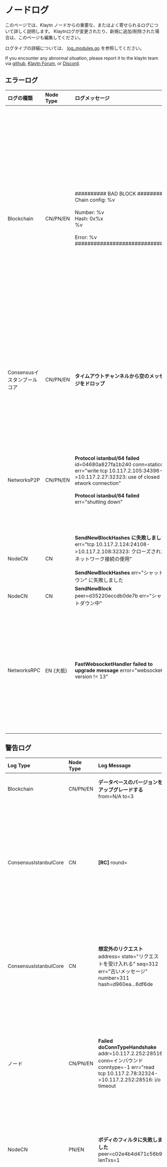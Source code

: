 # ノードログ <a id="node-log"></a>

このページでは、Klaytn ノードからの重要な、またはよく寄せられるログについて詳しく説明します。 Klaytnログが変更されたり、新規に追加/削除された場合は、このページも編集してください。

ログタイプの詳細については、 [log_modules.go](https://github.com/klaytn/klaytn/blob/dev/log/log_modules.go) を参照してください。

If you encounter any abnormal situation, please report it to the klaytn team via [github](https://github.com/klaytn/klaytn/issues), [Klaytn Forum](https://forum.klaytn.foundation/), or [Discord](https://discord.io/KlaytnOfficial).

## エラーログ
| ログの種類              | Node Type | ログメッセージ                                                                                                                                                                                                                  | Description                                                                                                                                                                 | 推奨ガイド                                                                                                                                                          |
|:------------------ |:--------- |:------------------------------------------------------------------------------------------------------------------------------------------------------------------------------------------------------------------------ |:--------------------------------------------------------------------------------------------------------------------------------------------------------------------------- |:-------------------------------------------------------------------------------------------------------------------------------------------------------------- |
| Blockchain         | CN/PN/EN  | ########## BAD BLOCK #########</br>Chain config: %v</br></br>Number: %v</br>Hash: 0x%x</br>%v</br></br>Error: %v</br>##############################                                                                      | 受信したレシートと実行結果が一致しない場合、不正なブロックが発生します。 ノードが不良ブロックログで停止する場合は、2つの理由が考えられます。 </br> - ケース 1. バイナリバージョンとして、ノードの構成は間違っています。 </br> - ケース 2. コードに問題があります。 他のノードも同じ問題を経験する可能性が非常に高いです。 | このエラーは重要なので、何か悪いブロックが見つかった場合は、Issue を作成するか、Klaytn GitHub リポジトリに報告してください。                                                                                       |
| Consensusイスタンブールコア | CN/PN/EN  | **タイムアウトチャンネルから空のメッセージをドロップ**                                                                                                                                                                                            | ラウンドチェンジタイマーが期限切れになることを意味します。 このエラーは、誤ってタイマーが閉じた場合に表示されます。                                                                                                                  | ダウンローダーの起動時にエラーが発生することがあります。 </br> 次のログも印刷されていることを確認します: `ブロック同期が開始されました`.                                                                                     |
| NetworksP2P        | CN/PN/EN  | **Protocol istanbul/64 failed** id=04680a827fa1b240 conn=staticdial err="write tcp 10.117.2.105:34396->10.117.2.27:32323: use of closed etwork connection"</br></br> **Protocol istanbul/64 failed** err="shutting down" | このログは、他のノードが切断されたときに印刷することができます。 通常は`P2Pピア` ログを切断します。                                                                                                                       | 切断されたピアが再接続されているかどうかを確認します。 接続されていない場合は、ネットワークの状態またはピア接続 [admin_peer](https://docs.klaytn.foundation/dapp/json-rpc/api-references/admin#admin_peers) を確認してください |
| NodeCN             | CN        | **SendNewBlockHashes に失敗しました** err="tcp 10.117.2.124:24108->10.117.2.108:32323: クローズされたネットワーク接続の使用" </br></br> **SendNewBlockHashes** err="シャットダウン" に失敗しました                                                              | `プロトコルistanbul/64 が失敗しました`                                                                                                                                                  | same as `Protocol istanbul/64 failed`                                                                                                                          |
| NodeCN             | CN        | **SendNewBlock** peer=d35220eccdb0de7b err="シャットダウン中"                                                                                                                                                                    | same as `Protocol istanbul/64 failed`                                                                                                                                       | same as `Protocol istanbul/64 failed`                                                                                                                          |
| NetworksRPC        | EN (大抵)   | **FastWebsocketHandler failed to upgrade message** error="websocket: version != 13"                                                                                                                                      | WebSocket 接続のバージョンの問題                                                                                                                                                       | リクエストのヘッダーには、 `Sec-Websocket-Version` フィールドが含まれ、値は 13 に設定されている必要があります。 klaytn rpc クライアントを使用していないかもしれません。                                                       |

## 警告ログ
| Log Type              | Node Type | Log Message                                                                                                                                    | Description                                                                                                       | Suggested Guide                                                                                                                                                                                                         |
|:--------------------- |:--------- |:---------------------------------------------------------------------------------------------------------------------------------------------- |:----------------------------------------------------------------------------------------------------------------- |:----------------------------------------------------------------------------------------------------------------------------------------------------------------------------------------------------------------------- |
| Blockchain            | CN/PN/EN  | **データベースのバージョンをアップグレードする** from=N/A to=3                                                                                                       | ノードの起動時に記録されます                                                                                                    | あなたはこれを処理する必要はありません。                                                                                                                                                                                                    |
| ConsensusIstanbulCore | CN        | **[RC]** round=                                                                                                                                | ラウンド変更ログは [RC] タグで開始されます。                                                                                         | ラウンドが1〜2ラウンドで終わらず、上に進み続ける場合 ネットワークの状況やピア・コネクションを最初に分析する必要があります </br></br> peer connection api: [admin_peers](https://docs.klaytn.foundation/dapp/json-rpc/api-references/admin#admin_peers)                             |
| ConsensusIstanbulCore | CN        | **想定外のリクエスト**  address= state="リクエストを受け入れる" seq=312 err="古いメッセージ" number=311 hash=d960ea…6df6de                                                | 提案者はブロックを採掘しますが、それは予想外に判明しました。 ほとんどの場合、新しいブロックにするには古すぎます。                                                         | You don't need to handle this.                                                                                                                                                                                          |
| ノード                   | CN/PN/EN  | **Failed doConnTypeHandshake** addr=10.117.2.252:28516 conn=インバウンドconntype=-1 err="read tcp 10.117.2.78:32324->10.117.2.252:28516: i/o timeout | ダイヤルすることにより、2つのP2Pピアが接続を設定します。 このログは、セットアップに失敗した場合に印刷されます。                                                        | Check if the disconnected peer is reconnected again. そうでない場合は、ネットワークの状態またはピアの接続を確認する </br></br> peer connection check api: [admin_peers](https://docs.klaytn.foundation/dapp/json-rpc/api-references/admin#admin_peers) |
| NodeCN                | PN/EN     | **ボディのフィルタに失敗しました** peer=c02e4b4d471c56b9 lenTxs=1                                                                                             | ノードは取得時に本体の不要なブロックヘッダを受け取りました。 </br> - lenTxs: 要求されていないtxs                                                        | You don't need to handle this.                                                                                                                                                                                          |
| 仕事                    | CN        | **時間制限のためトランザクションが中止されました** ハッシュ=                                                                                                              | マイニングのブロック実行時間は250msを超えないようにするため、この制限時間により最後のトランザクションを中止することができます。                                                | 取引がブロックに入ることを確認します。                                                                                                                                                                                                     |
| Work                  | CN        | **トランザクションに失敗しました。** hash=b1b26c...6b220a err="転送に不十分な残高"</br></br>Error(v1.6.2以前)</br>警告                                                      | `` アカウント </br> の残高が不足しているため、マイニング中にトランザクションを実行できない場合 (理論的には、 取引が作成されtxpoolに入った時点で残高が十分だったときに発生します 実際の実行時間ではありません) | `アカウントの` が本当にバランスが崩れているか確認してください。                                                                                                                                                                                       |

## 情報ログ
`Info` log contains the additional information for you to know more about the node status, so you don't need to handle `Info` level log.

| Log Type       | Node Type | Log Message                                                                                                                                                                  | Description                                                                                                                                                                                                                                                                                                                                                                                                                                                                                                                    |
|:-------------- |:--------- |:---------------------------------------------------------------------------------------------------------------------------------------------------------------------------- |:------------------------------------------------------------------------------------------------------------------------------------------------------------------------------------------------------------------------------------------------------------------------------------------------------------------------------------------------------------------------------------------------------------------------------------------------------------------------------------------------------------------------------ |
| Blockchain     | CN/PN/EN  | **再生成されたローカルトランザクション雑誌** トランザクション=0 accounts=0                                                                                                                               | nodeがシャットダウンされると、ローカルのtxsはファイルにジャーナルされます(デフォルトのファイル名はtransactions.rlp)。 journaled ファイルでノードを再起動すると、ファイルに基づいてローカルトランザクションを再生成することができます。 </br> - トランザクション: 再生成されたローカルトランザクションの数。 </br> - アカウント: 再生成されたアカウントの数(==from)                                                                                                                                                                                                                                                                                                             |
| Blockchain     | CN/PN/EN  | **新しいブロックを挿入** number=14 hash=13cbfc…f007fc txs=0 gas=0 elapsed=793.458μs processTxs=167ns finalize=157.708μs validateState=7.542μs totalWrite=443.417μs trieWrite=256.667μs | ノードがそのブロックのプロポーザではなく、コンセンサスが成功した場合、ノードはブロックを実行します(==検証)。 言い換えれば、ブロックが挿入されます。 </br> - 気体: txの実行中に費やされた総ガス。 </br> このフィールドは、ブロックごとに使用されるガスを見つけるためにネットワークをテストするときに一般的に使用されます。                                                                                                                                                                                                                                                                                                                                                      |
| NetworksP2P    | CN/PN/EN  | **[Dial] 静的ノードからダイヤル候補を追加**  id=62a08a4b9f091c4b NodeType=0 ip=10.117.2.8 mainPort=32323 port=[32323]                                                                        | 新しいP2Pピアが接続されており、静的ノードです。 static-nodes.json または addpeer api を使用して手動で追加したノードを静的ノードと呼びます。 マルチチャネルの場合は、2 つのポートを使用します。 ex. [32323, 32324]. </br> - id: dst peer id </br> - NodeType: dst node type(cn,pn,en,bn) </br> - ip: dst ip </br> - mainPort: dst TCP listening port number </br> - port: dst TCP listening port number including both the main port and sub port.                                                                                                                                                          |
| NetworksP2P    | CN/PN/EN  | **マルチチャンネルP2Pピアを追加** id=28a6760472a078fb conn=staticdial peerID=28a6760472a078fb                                                                                             | 新しいピアはマルチチャネルピアとして接続されます。 </br> - id/peerID: my node’s peer id </br> - conn: type of connection </br> - inbound: somebody connects me </br> - staticdial: static connection, such as static-nodes.json or addPeer </br> - trusteddial: trusted connection, such as trust-nodes.json. 接続数が限界を超えても常に再接続できます                                                                                                                                                                                                                      |
| NetworksP2P    | CN/PN/EN  | **マルチチャネルP2Pピアの切断** id=28a6760472a078fb conn=インバウンドpeerID=28a6760472a078fb peerName=Klaytn/v1.7.3+acae89350c/darwin-arm64/go1.18.1 err=EOF                                   | マルチチャンネルピアが切断されます。 </br> - peerName: ノード情報を表示します </br> - err: 接続が切断された理由。                                                                                                                                                                                                                                                                                                                                                                                                                                                      |
| NetworksP2P    | CN/PN/EN  | **ProtocolManager.processConsensusMsg closed** id=28a6760472a078fb conn=income PeerName=Klaytn/v1.7.3+acae89350c/darwin-arm64/go1.18.1                                       | P2Pノードが切断されると、それらの間のコンセンサスメッセージチャンネルも閉じられます。                                                                                                                                                                                                                                                                                                                                                                                                                                                                                   |
| StorageStateDB | CN/PN/EN  | **メモリデータベースの永続化トリエ** blockN=23460 updated nodes=4 updated nodes size=499.00B time=539.959μs gcnodes=68 gctime=10.55kB gctime=226.499μs livenodes=245 livesize=37.80kB        | このログは、triedbがコミットされたことを知らせるために印刷されます。 ここで、commitは実際のdbにdbを変更するフラッシュを意味します。 </br></br> コミットは定期的に行われる。 </br> - Case 1. ノードがフルノードの場合、128 ブロック毎に trie commit が行われます。 </br> - Case 2. ノードがアーカイブノードの場合、すべてのブロックに対して trie commit が行われます。 </br></br> 次の状況でもコミットが行われる。 </br> - , ノードがシャットダウンされたときにコミットが行われる。 </br> - メモリサイズがキャップを超えたときにコミットが行われます。 </br></br> Tip. </br> - gc はガベージコレクションを表します。 ここでは、ガベージコレクションは、trieノード変更のdb書き込みをフラッシュすることを意味します。 </br> - フルノードは、128サイクルごとの情報と最新128ブロックの情報を保存します。 </br> - アーカイブノードは、すべてのブロックの情報を保存します。 |
| Work           | CN        | **新しいマイニング作業をコミット** number=14 hash=438ef7…68ca7f txs=0 elapsed=605.375μs commitTime=184.708μs finalizeTime=414.375μs                                                         | 各CNはラウンドチェンジの準備のためにブロックをマイニングします </br>- number: block number</br> - hash: block hash (それは最終バージョンではありません) </br> - txs: ブロック内のトランザクション数</br> - 経過時間: 合計ブロックマイニング時間 (commitTime + finalizeTime)</br> - commitTime: トランザクション実行時間</br> - finalizeTime: ブロック終了時間                                                                                                                                                                                                                                                                     |
| Work           | CN        | **新しいブロック** 番号=14 ハッシュ=13cbfc…f007fc                                                                                                                                         | format@@0 新しいブロックの封鎖が成功しました。 シールには次のステップが含まれています。 </br> - ブロックのためのIbftコンセンサスプロセス。 </br> - タイムスタンプとブロックの署名を更新                                                                                                                                                                                                                                                                                                                                                                                                                   |
| Work           | CN        | **マイニングブロックを正常に書き込みました** num=14 hash=13cbfc…f007fc txs=0 elapsed=617.709μs                                                                                                   | format@@0 ノードが提案者で合意形成に成功した場合、提案者はブロック実行結果をdbに格納する必要があります。 このログは、保存が成功したことを意味します。                                                                                                                                                                                                                                                                                                                                                                                                                                              |
| Work           | CN        | **将来的にマイニングが遠すぎる** wait=1s                                                                                                                                                   | 1 秒のブロック生成期間を維持するために、ノードは「1s - 前のブロック生成/伝播/実行時間」を設定します。 </br> - 待機：ノードがスリープする時間                                                                                                                                                                                                                                                                                                                                                                                                                                                |
| VM             | CN/PN/EN  | **addr はプログラムアカウントではないため返される** addr=                                                                                                                                         | 誰かが存在しない契約を呼び出そうとします。 </br></br> Tip. Klaytnでは、プログラムアカウントは契約アカウントと同等です。                                                                                                                                                                                                                                                                                                                                                                                                                                                        |
